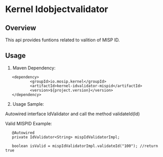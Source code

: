 # Kernel Idobjectvalidator

## Overview
This api provides funtions related to valition of MISP ID.

## Usage 
 
1. Maven Dependency:
 
 ```
 	<dependency>
			<groupId>io.mosip.kernel</groupId>
			<artifactId>kernel-idvalidator-mispid</artifactId>
			<version>${project.version}</version>
	</dependency>

 ```
 
2. Usage Sample:

Autowired interface IdValidator and call the method validateId(Id)

 Valid MISPID  Example:
 
 ```
	@Autowired
	private IdValidator<String> mispIdValidatorImpl;
	
	boolean isValid = mispIdValidatorImpl.validateId("100"); //return true
	
```




 






